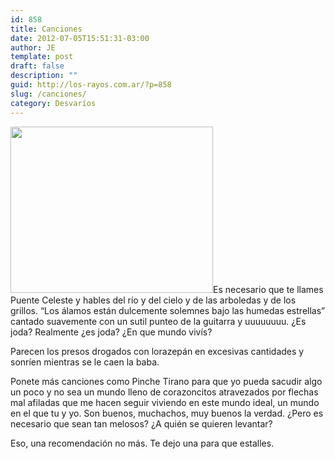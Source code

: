 ```yaml
---
id: 858
title: Canciones
date: 2012-07-05T15:51:31-03:00
author: JE
template: post
draft: false
description: ""
guid: http://los-rayos.com.ar/?p=858
slug: /canciones/
category: Desvaríos
---
```

<img class="alignleft" src="https://www.jaloubob.com.ar/wp-content/uploads//2009/07/puente-celeste-jalou-bob.bmp" alt="" width="324" height="266" />Es necesario que te llames Puente Celeste y hables del río y del cielo y de las arboledas y de los grillos. “Los álamos están dulcemente solemnes bajo las humedas estrellas” cantado suavemente con un sutil punteo de la guitarra y uuuuuuuu. ¿Es joda? Realmente ¿es joda? ¿En que mundo vivís?

Parecen los presos drogados con lorazepán en excesivas cantidades y sonríen mientras se le caen la baba.

Ponete más canciones como Pinche Tirano para que yo pueda sacudir algo un poco y no sea un mundo lleno de corazoncitos atravezados por flechas mal afiladas que me hacen seguir viviendo en este mundo ideal, un mundo en el que tu y yo. Son buenos, muchachos, muy buenos la verdad. ¿Pero es necesario que sean tan melosos? ¿A quién se quieren levantar?

Eso, una recomendación no más. Te dejo una para que estalles.